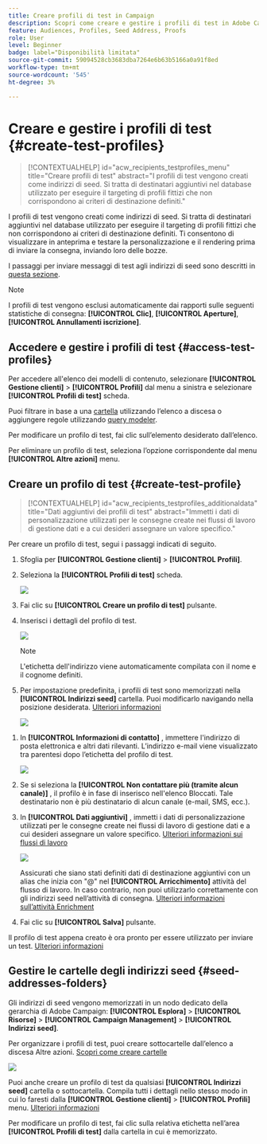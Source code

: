 ```yaml
---
title: Creare profili di test in Campaign
description: Scopri come creare e gestire i profili di test in Adobe Campaign
feature: Audiences, Profiles, Seed Address, Proofs
role: User
level: Beginner
badge: label="Disponibilità limitata"
source-git-commit: 59094528cb3683dba7264e6b63b5166a0a91f8ed
workflow-type: tm+mt
source-wordcount: '545'
ht-degree: 3%

---
```


# Creare e gestire i profili di test {#create-test-profiles}

>[!CONTEXTUALHELP]
>id="acw_recipients_testprofiles_menu"
>title="Creare profili di test"
>abstract="I profili di test vengono creati come indirizzi di seed. Si tratta di destinatari aggiuntivi nel database utilizzato per eseguire il targeting di profili fittizi che non corrispondono ai criteri di destinazione definiti."

I profili di test vengono creati come indirizzi di seed. Si tratta di destinatari aggiuntivi nel database utilizzato per eseguire il targeting di profili fittizi che non corrispondono ai criteri di destinazione definiti. Ti consentono di visualizzare in anteprima e testare la personalizzazione e il rendering prima di inviare la consegna, inviando loro delle bozze.

<!--Learn more on test profiles in the [Campaign v8 (client console) documentation](https://experienceleague.adobe.com/docs/campaign/campaign-v8/audience/add-profiles/test-profiles.html){target="_blank"}.-->

I passaggi per inviare messaggi di test agli indirizzi di seed sono descritti in [questa sezione](../preview-test/test-deliveries.md#test-profiles).

>[!NOTE]
>
>I profili di test vengono esclusi automaticamente dai rapporti sulle seguenti statistiche di consegna: **[!UICONTROL Clic]**, **[!UICONTROL Aperture]**, **[!UICONTROL Annullamenti iscrizione]**.

## Accedere e gestire i profili di test {#access-test-profiles}

Per accedere all&#39;elenco dei modelli di contenuto, selezionare **[!UICONTROL Gestione clienti]** > **[!UICONTROL Profili]** dal menu a sinistra e selezionare **[!UICONTROL Profili di test]** scheda.

Puoi filtrare in base a una [cartella](../get-started/permissions.md#folders) utilizzando l’elenco a discesa o aggiungere regole utilizzando [query modeler](../query/query-modeler-overview.md).

Per modificare un profilo di test, fai clic sull’elemento desiderato dall’elenco.

Per eliminare un profilo di test, seleziona l’opzione corrispondente dal menu **[!UICONTROL Altre azioni]** menu.

## Creare un profilo di test {#create-test-profile}

>[!CONTEXTUALHELP]
>id="acw_recipients_testprofiles_additionaldata"
>title="Dati aggiuntivi dei profili di test"
>abstract="Immetti i dati di personalizzazione utilizzati per le consegne create nei flussi di lavoro di gestione dati e a cui desideri assegnare un valore specifico."

Per creare un profilo di test, segui i passaggi indicati di seguito.

1. Sfoglia per **[!UICONTROL Gestione clienti]** > **[!UICONTROL Profili]**.

1. Seleziona la **[!UICONTROL Profili di test]** scheda.

   ![](assets/test-profile-list.png)

1. Fai clic su **[!UICONTROL Creare un profilo di test]** pulsante.

1. Inserisci i dettagli del profilo di test. <!--Most of the fields are the same as when creating profiles. [Learn more]-->

   ![](assets/test-profile-details.png)

   >[!NOTE]
   >
   >L&#39;etichetta dell&#39;indirizzo viene automaticamente compilata con il nome e il cognome definiti.

1. Per impostazione predefinita, i profili di test sono memorizzati nella **[!UICONTROL Indirizzi seed]** cartella. Puoi modificarlo navigando nella posizione desiderata. [Ulteriori informazioni](#seed-addresses-folders)

   ![](assets/test-profile-folder.png)

<!--
You do not need to enter all fields of each tab when creating a seed address. Missing personalization elements are entered randomly during delivery analysis. (Not valid?)
-->

1. In **[!UICONTROL Informazioni di contatto]** , immettere l&#39;indirizzo di posta elettronica e altri dati rilevanti. L’indirizzo e-mail viene visualizzato tra parentesi dopo l’etichetta del profilo di test.

   ![](assets/test-profile-address.png)

1. Se si seleziona la **[!UICONTROL Non contattare più (tramite alcun canale)]** , il profilo è in fase di inserisco nell&#39;elenco Bloccati. Tale destinatario non è più destinatario di alcun canale (e-mail, SMS, ecc.).

1. In **[!UICONTROL Dati aggiuntivi]** , immetti i dati di personalizzazione utilizzati per le consegne create nei flussi di lavoro di gestione dati e a cui desideri assegnare un valore specifico. [Ulteriori informazioni sui flussi di lavoro](../workflows/gs-workflows.md)

   ![](assets/test-profile-additional-data.png)

   Assicurati che siano stati definiti dati di destinazione aggiuntivi con un alias che inizia con &quot;@&quot; nel **[!UICONTROL Arricchimento]** attività del flusso di lavoro. In caso contrario, non puoi utilizzarlo correttamente con gli indirizzi seed nell’attività di consegna. [Ulteriori informazioni sull’attività Enrichment](../workflows/activities/enrichment.md)

1. Fai clic su **[!UICONTROL Salva]** pulsante.

Il profilo di test appena creato è ora pronto per essere utilizzato per inviare un test. [Ulteriori informazioni](../preview-test/test-deliveries.md#test-profiles)

<!--Use test profiles in Direct mail? cf v7/v8-->

## Gestire le cartelle degli indirizzi seed {#seed-addresses-folders}

Gli indirizzi di seed vengono memorizzati in un nodo dedicato della gerarchia di Adobe Campaign: **[!UICONTROL Esplora]** > **[!UICONTROL Risorse]** > **[!UICONTROL Campaign Management]** > **[!UICONTROL Indirizzi seed]**.

Per organizzare i profili di test, puoi creare sottocartelle dall’elenco a discesa Altre azioni. [Scopri come creare cartelle](../get-started/permissions.md#folders)

![](assets/test-profile-sub-folders.png)

Puoi anche creare un profilo di test da qualsiasi **[!UICONTROL Indirizzi seed]** cartella o sottocartella. Compila tutti i dettagli nello stesso modo in cui lo faresti dalla **[!UICONTROL Gestione clienti]** > **[!UICONTROL Profili]** menu. [Ulteriori informazioni](#create-test-profile)

Per modificare un profilo di test, fai clic sulla relativa etichetta nell’area **[!UICONTROL Profili di test]** dalla cartella in cui è memorizzato.


